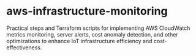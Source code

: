# aws-infrastructure-monitoring
Practical steps and Terraform scripts for implementing AWS CloudWatch metrics monitoring, server alerts, cost anomaly detection, and other optimizations to enhance IoT infrastructure efficiency and cost-effectiveness.
